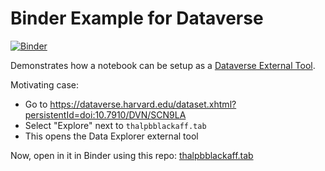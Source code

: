 # Binder Example for Dataverse

[![Binder](https://mybinder.org/badge_logo.svg)](https://mybinder.org/v2/gh/craig-willis/dataverse-binder/master)


Demonstrates how a notebook can be setup as a [Dataverse External Tool](http://guides.dataverse.org/en/latest/installation/external-tools.html).

Motivating case:
* Go to https://dataverse.harvard.edu/dataset.xhtml?persistentId=doi:10.7910/DVN/SCN9LA
* Select "Explore" next to `thalpbblackaff.tab`
* This opens the Data Explorer external tool

Now, open in it in Binder using this repo: [thalpbblackaff.tab](https://mybinder.org/v2/gh/craig-willis/dataverse-binder/master?urlpath=%2Fnotebooks%2Fdataverse.ipynb%3FfileId%3D2865473%26siteUrl%3Dhttps%3A%2F%2Fdataverse.harvard.edu)


